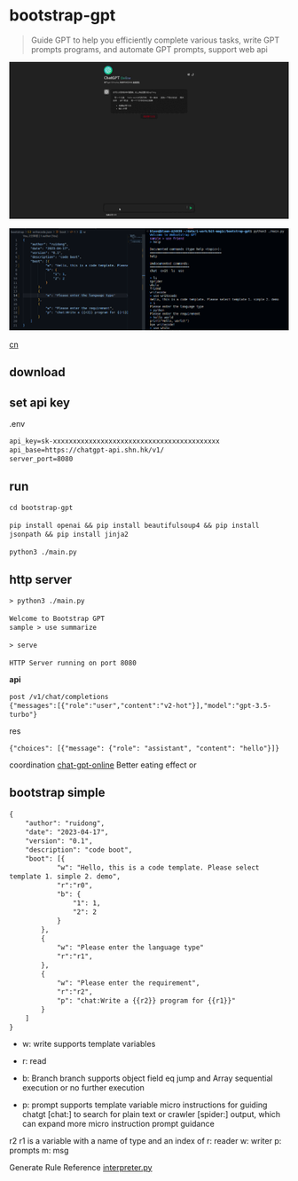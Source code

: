 # bootstrap-gpt

> Guide GPT to help you efficiently complete various tasks, write GPT prompts programs, and automate GPT prompts, support web api

![bootstrap-gpt](./doc/gpt-online-demo.gif)

![bootstrap-gpt](./doc/screen.png)

[cn](./README-CN.md)

## download

## set api key

.env

```
api_key=sk-xxxxxxxxxxxxxxxxxxxxxxxxxxxxxxxxxxxxxxxxxx
api_base=https://chatgpt-api.shn.hk/v1/
server_port=8080
```

## run

```
cd bootstrap-gpt

pip install openai && pip install beautifulsoup4 && pip install jsonpath && pip install jinja2

python3 ./main.py
```

## http server

```
> python3 ./main.py

Welcome to Bootstrap GPT
sample > use summarize

> serve

HTTP Server running on port 8080
```

**api**

```
post /v1/chat/completions
{"messages":[{"role":"user","content":"v2-hot"}],"model":"gpt-3.5-turbo"}
```

res

```
{"choices": [{"message": {"role": "assistant", "content": "hello"}]}
```

coordination [chat-gpt-online](https://weekendproject.space/chat-gpt-online.html) Better eating effect or

## bootstrap simple

```
{
    "author": "ruidong",
    "date": "2023-04-17",
    "version": "0.1",
    "description": "code boot",
    "boot": [{
            "w": "Hello, this is a code template. Please select template 1. simple 2. demo",
            "r":"r0",
            "b": {
                "1": 1,
                "2": 2
            }
        },
        {
            "w": "Please enter the language type"
            "r":"r1",
        },
        {
            "w": "Please enter the requirement",
            "r":"r2",
            "p": "chat:Write a {{r2}} program for {{r1}}"
        }
    ]
}
```

- w: write supports template variables

- r: read

- b: Branch branch supports object field eq jump and Array sequential execution or no further execution

- p: prompt supports template variable micro instructions for guiding chatgt [chat:] to search for plain text or crawler [spider:] output, which can expand more micro instruction prompt guidance

r2 r1 is a variable with a name of type and an index of r: reader w: writer p: prompts m: msg

Generate Rule Reference [interpreter.py](./interpreter.py)
